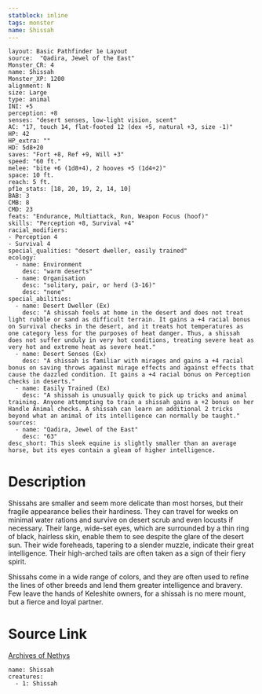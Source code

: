 ```yaml
---
statblock: inline
tags: monster
name: Shissah
---
```

```statblock
layout: Basic Pathfinder 1e Layout
source:  "Qadira, Jewel of the East"
Monster_CR: 4
name: Shissah
Monster_XP: 1200
alignment: N
size: Large
type: animal
INI: +5
perception: +8
senses: "desert senses, low-light vision, scent"
AC: "17, touch 14, flat-footed 12 (dex +5, natural +3, size -1)"
HP: 42
HP_extra: ""
HD: 5d8+20
saves: "Fort +8, Ref +9, Will +3"
speed: "60 ft."
melee: "bite +6 (1d8+4), 2 hooves +5 (1d4+2)"
space: 10 ft.
reach: 5 ft.
pf1e_stats: [18, 20, 19, 2, 14, 10]
BAB: 3
CMB: 8
CMD: 23
feats: "Endurance, Multiattack, Run, Weapon Focus (hoof)"
skills: "Perception +8, Survival +4"
racial_modifiers:
- Perception 4
- Survival 4
special_qualities: "desert dweller, easily trained"
ecology:
  - name: Environment
    desc: "warm deserts"
  - name: Organisation
    desc: "solitary, pair, or herd (3-16)"
    desc: "none"
special_abilities:
  - name: Desert Dweller (Ex)
    desc: "A shissah feels at home in the desert and does not treat light rubble or sand as difficult terrain. It gains a +4 racial bonus on Survival checks in the desert, and it treats hot temperatures as one category less for the purposes of heat danger. Thus, a shissah does not suffer unduly in very hot conditions, treating severe heat as very hot and extreme heat as severe heat."
  - name: Desert Senses (Ex)
    desc: "A shissah is familiar with mirages and gains a +4 racial bonus on saving throws against mirage effects and against effects that cause the dazzled condition. It gains a +4 racial bonus on Perception checks in deserts."
  - name: Easily Trained (Ex)
    desc: "A shissah is unusually quick to pick up tricks and animal training. Anyone attempting to train a shissah gains a +2 bonus on her Handle Animal checks. A shissah can learn an additional 2 tricks beyond what an animal of its intelligence can normally be taught."
sources:
  - name: "Qadira, Jewel of the East"
    desc: "63"
desc_short: This sleek equine is slightly smaller than an average horse, but its eyes contain a gleam of higher intelligence.
```
# Description
Shissahs are smaller and seem more delicate than most horses, but their fragile appearance belies their hardiness. They can travel for weeks on minimal water rations and survive on desert scrub and even locusts if necessary. Their large, wide-set eyes, which are surrounded by a thin ring of black, hairless skin, enable them to see despite the glare of the desert sun. Their wide foreheads, tapering to a slender muzzle, indicate their great intelligence. Their high-arched tails are often taken as a sign of their fiery spirit.

 Shissahs come in a wide range of colors, and they are often used to refine the lines of other breeds and lend them greater intelligence and bravery. Few leave the hands of Keleshite owners, for a shissah is no mere mount, but a fierce and loyal partner.
# Source Link
[Archives of Nethys](https://aonprd.com/MonsterDisplay.aspx?ItemName=Shissah)
```encounter-table
name: Shissah
creatures:
  - 1: Shissah
```
